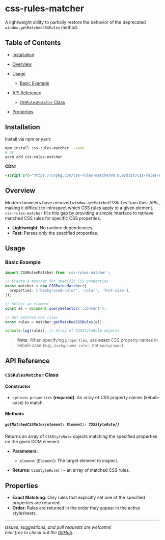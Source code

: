 # css-rules-matcher

A lightweight utility to partially restore the behavior of the deprecated `window.getMatchedCSSRules` method.

## Table of Contents

* [Installation](#installation)
* [Overview](#overview)
* [Usage](#usage)

    * [Basic Example](#basic-example)
* [API Reference](#api-reference)

    * [`CSSRulesMatcher` Class](#cssrulesmatcher-class)
* [Properties](#properties)

## Installation

Install via npm or yarn:

```bash
npm install css-rules-matcher --save
# or
yarn add css-rules-matcher
```

**CDN:**
```html
<script src="https://unpkg.com/css-rules-matcher@0.0.8/dist/css-rules-matcher.umd.cjs"></script>
```

## Overview

Modern browsers have removed `window.getMatchedCSSRules` from their APIs, making it difficult to introspect which CSS rules apply to a given element. `css-rules-matcher` fills this gap by providing a simple interface to retrieve matched CSS rules for specific CSS properties.

* **Lightweight**: No runtime dependencies.
* **Fast**: Parses only the specified properties.

## Usage

### Basic Example

```ts
import CSSRulesMatcher from 'css-rules-matcher';

// Create a matcher for specific CSS properties
const matcher = new CSSRulesMatcher({
  properties: ['background-color', 'color', 'font-size'],
});

// Select an element
const el = document.querySelector('.content');

// Get matched CSS rules
const rules = matcher.getMatchedCSSRules(el);

console.log(rules); // Array of CSSStyleRule objects
```

> **Note**: When specifying `properties`, use **exact** CSS property names in kebab-case (e.g., `background-color`, not `background`).

## API Reference

### `CSSRulesMatcher` Class

#### Constructor

* `options.properties` **(required)**: An array of CSS property names (kebab-case) to match.

#### Methods

##### `getMatchedCSSRules(element: Element): CSSStyleRule[]`

Returns an array of `CSSStyleRule` objects matching the specified properties on the given DOM element.

* **Parameters**:

    * `element` (`Element`): The target element to inspect.
* **Returns**: `CSSStyleRule[]` – an array of matched CSS rules.

## Properties

* **Exact Matching**: Only rules that explicitly set one of the specified properties are returned.
* **Order**: Rules are returned in the order they appear in the active stylesheets.

---

*Issues, suggestions, and pull requests are welcome!  
Feel free to check out the  [GitHub](https://github.com/belousovjr/css-rules-matcher).*
